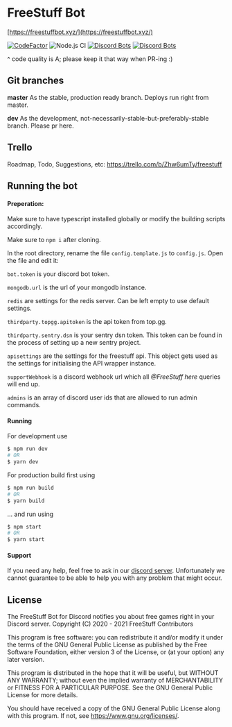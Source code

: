 
# FreeStuff Bot

[https://freestuffbot.xyz/](https://freestuffbot.xyz/)

[![CodeFactor](https://www.codefactor.io/repository/github/freestuffbot/discord/badge)](https://www.codefactor.io/repository/github/freestuffbot/discord)
![Node.js CI](https://github.com/TudeTeam/freestuff-bot/workflows/Node.js%20CI/badge.svg)
[![Discord Bots](https://top.gg/api/widget/status/672822334641537041.svg)](https://top.gg/bot/672822334641537041)
[![Discord Bots](https://top.gg/api/widget/servers/672822334641537041.svg?noavatar=true)](https://top.gg/bot/672822334641537041)

^ code quality is A; please keep it that way when PR-ing :)

## Git branches

**master** As the stable, production ready branch. Deploys run right from master.

**dev** As the development, not-necessarily-stable-but-preferably-stable branch. Please pr here.

## Trello

Roadmap, Todo, Suggestions, etc: https://trello.com/b/Zhw6umTy/freestuff

## Running the bot

#### Preperation:

Make sure to have typescript installed globally or modify the building scripts accordingly.

Make sure to `npm i` after cloning.

In the root directory, rename the file `config.template.js` to `config.js`. Open the file and edit it:

`bot.token` is your discord bot token.

`mongodb.url` is the url of your mongodb instance.

`redis` are settings for the redis server. Can be left empty to use default settings.

`thirdparty.topgg.apitoken` is the api token from top.gg.

`thirdparty.sentry.dsn` is your sentry dsn token. This token can be found in the process of setting up a new sentry project.

`apisettings` are the settings for the freestuff api. This object gets used as the settings for initialising the API wrapper instance.

`supportWebhook` is a discord webhook url which all _@FreeStuff here_ queries will end up.

`admins` is an array of discord user ids that are allowed to run admin commands.

#### Running

For development use
```sh
$ npm run dev
# OR
$ yarn dev
```

For production build first using
```sh
$ npm run build
# OR
$ yarn build
```

... and run using

```sh
$ npm start
# OR
$ yarn start
```

#### Support

If you need any help, feel free to ask in our [discord server](https://freestuffbot.xyz/discord). Unfortunately we cannot guarantee to be able to help you with any problem that might occur.


## License

The FreeStuff Bot for Discord notifies you about free games right in your Discord server.
Copyright (C) 2020 - 2021 FreeStuff Contributors

This program is free software: you can redistribute it and/or modify
it under the terms of the GNU General Public License as published by
the Free Software Foundation, either version 3 of the License, or
(at your option) any later version.

This program is distributed in the hope that it will be useful,
but WITHOUT ANY WARRANTY; without even the implied warranty of
MERCHANTABILITY or FITNESS FOR A PARTICULAR PURPOSE.  See the
GNU General Public License for more details.

You should have received a copy of the GNU General Public License
along with this program.  If not, see <https://www.gnu.org/licenses/>.